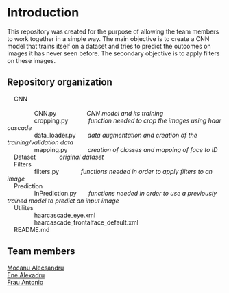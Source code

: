 # Introduction
This repository was created for the purpose of allowing the team members to work together in a simple way. The main objective is to create a CNN model that trains itself on a dataset and tries to predict the outcomes on images it has never seen before. The secondary objective is to apply filters on these images.

## Repository organization
&nbsp;&nbsp;&nbsp;&nbsp;CNN <br>   	
&nbsp;&nbsp;&nbsp;&nbsp;&nbsp;&nbsp;&nbsp;&nbsp;&nbsp;&nbsp;&nbsp;&nbsp;&nbsp;&nbsp;&nbsp;&nbsp;CNN.py &nbsp;&nbsp;&nbsp;&nbsp;&nbsp;&nbsp;&nbsp;&nbsp;&nbsp;&nbsp;&nbsp;&nbsp;&nbsp;&nbsp;&nbsp;&nbsp;&nbsp;*CNN model and its training* <br>
&nbsp;&nbsp;&nbsp;&nbsp;&nbsp;&nbsp;&nbsp;&nbsp;&nbsp;&nbsp;&nbsp;&nbsp;&nbsp;&nbsp;&nbsp;&nbsp;cropping.py &nbsp;&nbsp;&nbsp;&nbsp;&nbsp;&nbsp;&nbsp;&nbsp;&nbsp;&nbsp;&nbsp;*function needed to crop the images using haar cascade* <br>
&nbsp;&nbsp;&nbsp;&nbsp;&nbsp;&nbsp;&nbsp;&nbsp;&nbsp;&nbsp;&nbsp;&nbsp;&nbsp;&nbsp;&nbsp;&nbsp;data_loader.py &nbsp;&nbsp;&nbsp;&nbsp;&nbsp;&nbsp;*data augmentation and creation of the training/validation data* <br>
&nbsp;&nbsp;&nbsp;&nbsp;&nbsp;&nbsp;&nbsp;&nbsp;&nbsp;&nbsp;&nbsp;&nbsp;&nbsp;&nbsp;&nbsp;&nbsp;mapping.py &nbsp;&nbsp;&nbsp;&nbsp;&nbsp;&nbsp;&nbsp;&nbsp;&nbsp;&nbsp;&nbsp;*creation of classes and mapping of face to ID* <br>
&nbsp;&nbsp;&nbsp;&nbsp;Dataset &nbsp;&nbsp;&nbsp;&nbsp;&nbsp;&nbsp;&nbsp;&nbsp;&nbsp;&nbsp;&nbsp;&nbsp; *original dataset* <br>
&nbsp;&nbsp;&nbsp;&nbsp;Filters <br>
&nbsp;&nbsp;&nbsp;&nbsp;&nbsp;&nbsp;&nbsp;&nbsp;&nbsp;&nbsp;&nbsp;&nbsp;&nbsp;&nbsp;&nbsp;&nbsp;filters.py &nbsp;&nbsp;&nbsp;&nbsp;&nbsp;&nbsp;&nbsp;&nbsp;&nbsp;&nbsp;&nbsp;&nbsp;*functions needed in order to apply filters to an image* <br>
&nbsp;&nbsp;&nbsp;&nbsp;Prediction <br>
&nbsp;&nbsp;&nbsp;&nbsp;&nbsp;&nbsp;&nbsp;&nbsp;&nbsp;&nbsp;&nbsp;&nbsp;&nbsp;&nbsp;&nbsp;&nbsp;InPrediction.py &nbsp;&nbsp;&nbsp;&nbsp;&nbsp;&nbsp;*functions needed in order to use a previously trained model to predict an input image* <br>
&nbsp;&nbsp;&nbsp;&nbsp;Utilites <br>
&nbsp;&nbsp;&nbsp;&nbsp;&nbsp;&nbsp;&nbsp;&nbsp;&nbsp;&nbsp;&nbsp;&nbsp;&nbsp;&nbsp;&nbsp;&nbsp;haarcascade_eye.xml <br>
&nbsp;&nbsp;&nbsp;&nbsp;&nbsp;&nbsp;&nbsp;&nbsp;&nbsp;&nbsp;&nbsp;&nbsp;&nbsp;&nbsp;&nbsp;&nbsp;haarcascade_frontalface_default.xml <br>
&nbsp;&nbsp;&nbsp;&nbsp;README.md <br>

## Team members
[Mocanu Alecsandru](https://github.com/ReaLight02) <br>
[Ene Alexadru](https://github.com/ScherzoNo) <br>
[Frau Antonio](https://github.com/ShinobuSmile) <br>

